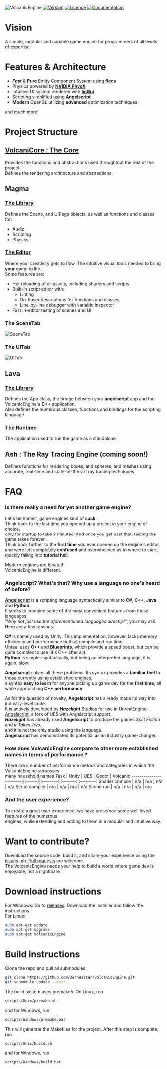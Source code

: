![VolcanicEngine](Magma/assets/image/VolcanicDisplay.png)
[![Version](https://img.shields.io/github/v/release/Jernesstar/VolcanicEngine?include_prereleases&style=for-the-badge)](https://github.com/Jernesstar/VolcanicEngine/releases)
[![Licence](https://img.shields.io/badge/license-MIT-blue.svg?style=for-the-badge)](https://github.com/Jernesstar/VolcanicEngine/blob/main/LICENSE)
[![Documentation](https://img.shields.io/badge/docs-VolcanicEngine-red?style=for-the-badge&color=red)](https://github.com/Jernesstar/VolcanicEngine/wiki)
<!-- [![Discord](https://img.shields.io/discord/633826290415435777.svg?style=for-the-badge&color=%235a64f6)](https://discord.gg/trackmania) -->

# Vision
A simple, modular and capable game engine for programmers of all levels of expertise

# Features & Architecture
- ***Fast*** & **Pure** Entity Component System using [**flecs**](https://github.com/SanderMertens/flecs.git)
- Physics powered by [**NVIDIA PhysX**](https://github.com/NVIDIA-Omniverse/PhysX.git)
- Intuitive UI system rendered with [**ImGui**](https://github.com/ocornut/imgui.git)
- Scripting simplified using [**Angelscript**](https://www.angelcode.com/angelscript/)
- **Modern** OpenGL utilizing **advanced** optimization techniques

and much more!
# Project Structure

## [VolcaniCore : The Core](https://github.com/Jernesstar/VolcanicEngine/wiki/VolcaniCore)
Provides the functions and abstractions used throughtout the rest of the project.  
Defines the rendering architecture and abstractions.

## Magma
### [The Library](https://github.com/Jernesstar/VolcanicEngine/wiki/Magma)
Defines the Scene, and UIPage objects, as well as functions and classes for:
- Audio
- Scripting
- Physics

### [The Editor](https://github.com/Jernesstar/VolcanicEngine/wiki/Editor)
Where your creativity gets to flow. The intuitive visual tools needed to bring **your** game to life.  
Some features are:
- Hot reloading of all assets, including shaders and scripts
- Built-in script editor with:
    - Linting
    - On-hover descriptions for functions and classes
    - Line-by-line debugger with variable inspector
- Fast in-editor testing of scenes and UI
### The SceneTab
![SceneTab](Magma/assets/image/SceneTabScreenshot.png)
### The UITab
![UITab](Magma/assets/image/UITabScreenshot.png)

## Lava
### [The Library](https://github.com/Jernesstar/VolcanicEngine/wiki/Lava)
Defines the App class, the bridge between your **angelscript** app and the VolcanicEngine's **C++** application.  
Also defines the numerous classes, functions and bindings for the scripting language
### [The Runtime](https://github.com/Jernesstar/VolcanicEngine/wiki/Runtime)
The application used to run the game as a standalone.

## Ash : The Ray Tracing Engine (coming soon!)
Defines functions for rendering boxes, and spheres, and meshes using accurate, real-time and state-of-the-art ray tracing techniques.

# FAQ
### Is there really a need for yet another game engine?
Let's be honest, game engines kind of **suck**.  
Think back to the last time you opened up a project in your engine of choice,  
only for startup to take 3 minutes. And once you get past that,
testing the game takes forever.  
Think back further to the **first time** you ever opened up the engine's editor,  
and were left completely **confused** and overwhelmed as to where to start, quickly falling into **tutorial hell**.

Modern engines are bloated.  
VolcanicEngine is different.
<!-- TODO(Add): Testimonials -->
### Angelscript? What's that? Why use a language no one's heard of before?
[**Angelscript**](https://www.angelcode.com/angelscript/) is a scripting language syntactically similar to **C#**, **C++**, **Java** and **Python**.  
It seeks to combine some of the most convenient features from these languages.  
"*Why not just use the aforementioned languages directly?*", you may ask. Here are a few reasons.  

**C#** is namely used by Unity. This implementation, however, lacks memory efficiency and performance both at compile and run time.  
Unreal uses **C++** and **Blueprints**, which provide a speed boost, but can be quite complex to use (it's C++ after all).  
**Python** is simpler syntactically, but being an interpreted language, it is again, slow.  

**Angelscript** solves all these problems. Its syntax provides a **familiar feel** to those currently using established engines,  
a syntax **easy to learn** for anyone picking up game dev for the **first time**, all while approaching **C++ performance**.

As for the question of novelty, **Angelscript** has already made its way into industry-level code.  
It is actively developed by ***Hazelight*** Studios for use in [UnrealEngine-Angelscript](https://angelscript.hazelight.se/), a fork of UE5 with Angelscript support.  
***Hazelight*** has already used **Angelscript** to produce the games *Split Fiction* and *It Takes Two*,  
and it is not the only studio using the language.  
**Angelscript** has demonstrated its potential as an industry game-changer.

### How does VolcanicEngine compare to other more established names in terms of performance ?
There are a number of performance metrics and categories in which the VolcanicEngine surpasses  
many household names
Task                    |  Unity  |  UE5   |  Godot  | Volcanic
------------------------|:------:|:--------:|:-------:|:--------:
Shader compile          |   n/a  |  n/a  |  n/a   |   n/a
Script compile           |   n/a  |  n/a  |  n/a   |   n/a
Scene run             |   n/a  |  n/a  |  n/a   |   n/a

### And the user experience?
To create a great user experience, we have preserved some well loved features of the numerous  
engines, while extending and adding to them in a modular and intuitive way.

# Want to contribute?
Download the source code, build it, and share your experience using the [issues](https://github.com/Jernesstar/VolcanicEngine/issues) tab. [Pull requests](https://github.com/Jernesstar/VolcanicEngine/pulls) are welcome.  
The VolcanicEngine needs your help to build a world where game dev is enjoyable, not a nightmare.

# Download instructions
For Windows: Go to [releases](https://github.com/Jernesstar/VolcanicEngine/releases). Download the installer and follow the instructions.  
For Linux:
```bash
sudo apt-get update
sudo apt-get upgrade
sudo apt-get VolcanicEngine
```
# Build instructions
Clone the repo and pull all submodules
```bash
git clone https://github.com/Jernesstar/VolcanicEngine.git
git submodule update --init
```
The build system uses premake5. On Linux, run
```bash
scripts/Unix/premake.sh
```
and for Windows, run
```cmd
scripts/Windows/premake.bat
```
This will generate the Makefiles for the project. After this step is complete, run
```bash
scripts/Unix/build.sh
```
and for Windows, run
```cmd
scripts/Windows/build.bat
```
